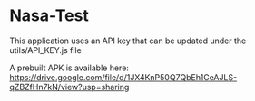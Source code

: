 # Nasa-Test

This application uses an API key that can be updated under the utils/API_KEY.js file

A prebuilt APK is available here: https://drive.google.com/file/d/1JX4KnP50Q7QbEh1CeAJLS-qZBZfHn7kN/view?usp=sharing